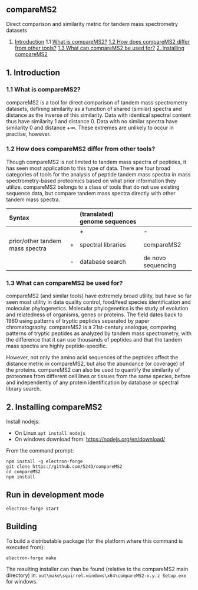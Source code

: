 ## compareMS2
Direct comparison and similarity metric for tandem mass spectrometry datasets

1. [Introduction](#Introduction)
 1.1 [What is compareMS2?](#11-What-is-compareMS2?)
 [1.2 How does compareMS2 differ from other tools?](#12-How-does-compareMS2-differ-from-other-tools?)
 [1.3 What can compareMS2 be used for?](#13-What-can-compareMS2-be-used-for?)
[2. Installing compareMS2](#2-Installing-compareMS2)

<!-- toc -->

## 1. Introduction

### 1.1 What is compareMS2?

compareMS2 is a tool for direct comparison of tandem mass spectrometry datasets, defining similarity as a function of shared (similar) spectra and distance as the inverse of this similarity. Data with identical spectral content thus have similarity 1 and distance 0. Data with no similar spectra have similarity 0 and distance +∞. These extremes are unlikely to occur in practise, however.

### 1.2 How does compareMS2 differ from other tools?
Though compareMS2 is not limited to tandem mass spectra of peptides, it has seen most application to this type of data. There are four broad categories of tools for the analysis of peptide tandem mass spectra in mass spectrometry-based proteomics based on what prior information they utilize. compareMS2 belongs to a class of tools that do not use existing sequence data, but compare tandem mass spectra directly with other tandem mass spectra.

| Syntax    |   | (translated) genome sequences    |      |
| :---        |    :---     |          :---   |    :---   |
|    |   | + | - |
| prior/other tandem mass spectra     | +      | spectral libraries  | compareMS2 |
|   | -       | database search      | de novo sequencing|

### 1.3 What can compareMS2 be used for?

compareMS2 (and similar tools) have extremely broad utility, but have so far seen most utility in data quality control, food/feed species identification and molecular phylogenetics. Molecular phylogenetics is the study of evolution and relatedness of organisms, genes or proteins. The field dates back to 1960 using patterns of tryptic peptides separated by paper chromatography. compareMS2 is a 21st-century analogue, comparing patterns of tryptic peptides as analyzed by tandem mass spectrometry, with the difference that it can use thousands of peptides and that the tandem mass spectra are highly peptide-specific.

However, not only the amino acid sequences of the peptides affect the distance metric in compareMS2, but also the abundance (or coverage) of the proteins. compareMS2 can also be used to quantify the similarity of proteomes from different cell lines or tissues from the same species, before and independently of any protein identification by database or spectral library search.


## 2. Installing compareMS2

Install nodejs:

* On Linux `apt install nodejs`
* On windows download from: <https://nodejs.org/en/download/>

From the command prompt:

```text
npm install -g electron-forge
git clone https://github.com/524D/compareMS2
cd compareMS2
npm install
```

## Run in development mode

```text
electron-forge start
```

## Building

To build a distributable package (for the platform where this command is executed from):

```text
electron-forge make
```

The resulting installer can than be found (relative to the compareMS2 main directory) in:
`out\make\squirrel.windows\x64\compareMS2-x.y.z Setup.exe` for windows.
